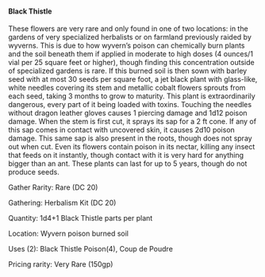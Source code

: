 #### Black Thistle
These flowers are very rare and only found in one of two locations: in the gardens of very specialized herbalists or on farmland previously raided by wyverns. This is due to how wyvern’s poison can chemically burn plants and the soil beneath them if applied in moderate to high doses (4 ounces/1 vial per 25 square feet or higher), though finding this concentration outside of specialized gardens is rare. If this burned soil is then sown with barley seed with at most 30 seeds per square foot, a jet black plant with glass-like, white needles covering its stem and metallic cobalt flowers sprouts from each seed, taking 3 months to grow to maturity. 
This plant is extraordinarily dangerous, every part of it being loaded with toxins. Touching the needles without dragon leather gloves causes 1 piercing damage and 1d12 poison damage. When the stem is first cut, it sprays its sap for a 2 ft cone. If any of this sap comes in contact with uncovered skin, it causes 2d10 poison damage. This same sap is also present in the roots, though does not spray out when cut. Even its flowers contain poison in its nectar, killing any insect that feeds on it instantly, though contact with it is very hard for anything bigger than an ant. These plants can last for up to 5 years, though do not produce seeds. 

Gather Rarity: Rare (DC 20)

Gathering: Herbalism Kit (DC 20) 

Quantity: 1d4+1 Black Thistle parts per plant 

Location: Wyvern poison burned soil

Uses (2): Black Thistle Poison(4), Coup de Poudre 

Pricing rarity: Very Rare (150gp)